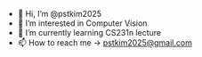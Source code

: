 - 👋 Hi, I’m @pstkim2025
- 👀 I’m interested in Computer Vision
- 🌱 I’m currently learning CS231n lecture
- 📫 How to reach me -> pstkim2025@gmail.com

<!---
pstkim2025/pstkim2025 is a ✨ special ✨ repository because its `README.md` (this file) appears on your GitHub profile.
You can click the Preview link to take a look at your changes.
--->
